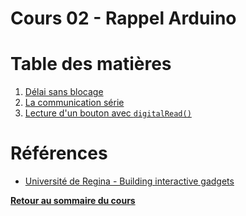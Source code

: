 # Cours 02 - Rappel Arduino <!-- omit in toc -->

# Table des matières <!-- omit in toc -->
1. [Délai sans blocage](01_delai_sans_delay.md)
2. [La communication série](02_comm_serie.md)
3. [Lecture d'un bouton avec `digitalRead()`](03_lecture_du_bouton.md)

# Références
- [Université de Regina - Building interactive gadgets](https://www.labs.cs.uregina.ca/207/)

**[Retour au sommaire du cours](../README.md)**
